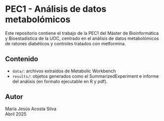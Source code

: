 # PEC1 - Análisis de datos metabolómicos

Este repositorio contiene el trabajo de la PEC1 del Máster de Bioinformática y Bioestadística de la UOC, centrado en el análisis de datos metabolómicos de ratones diabéticos y controles tratados con metformina.

## Contenido

- `data/`: archivos extraídos de Metabolic Workbench
- `results/`: objetos generados como el SummarizedExperiment e informe del análisis (en formato ejecutable en R y pdf).

## Autor

María Jesús Acosta Silva  
Abril 2025
